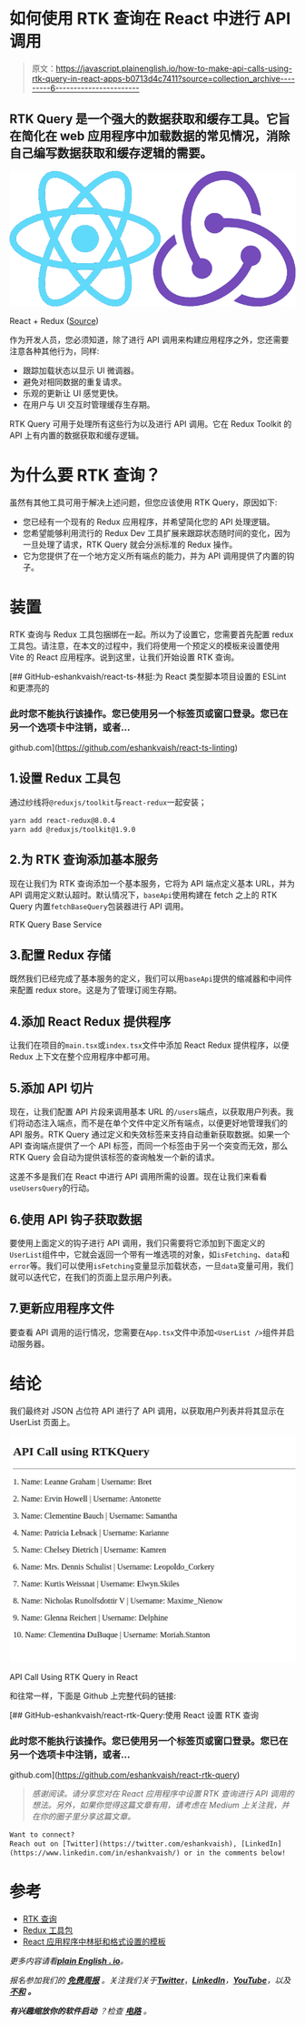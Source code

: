 # 如何使用 RTK 查询在 React 中进行 API 调用

> 原文：<https://javascript.plainenglish.io/how-to-make-api-calls-using-rtk-query-in-react-apps-b0713d4c7411?source=collection_archive---------6----------------------->

## RTK Query 是一个强大的数据获取和缓存工具。它旨在简化在 web 应用程序中加载数据的常见情况，消除自己编写数据获取和缓存逻辑的需要。

![](img/8d35362b25d2946dc752dea9082fbb90.png)

React + Redux ([Source](https://miro.medium.com/max/1200/1*meCFnZ5MK_7Fu1ogYfBvNQ.png))

作为开发人员，您必须知道，除了进行 API 调用来构建应用程序之外，您还需要注意各种其他行为，同样:

*   跟踪加载状态以显示 UI 微调器。
*   避免对相同数据的重复请求。
*   乐观的更新让 UI 感觉更快。
*   在用户与 UI 交互时管理缓存生存期。

RTK Query 可用于处理所有这些行为以及进行 API 调用。它在 Redux Toolkit 的 API 上有内置的数据获取和缓存逻辑。

# 为什么要 RTK 查询？

虽然有其他工具可用于解决上述问题，但您应该使用 RTK Query，原因如下:

*   您已经有一个现有的 Redux 应用程序，并希望简化您的 API 处理逻辑。
*   您希望能够利用流行的 Redux Dev 工具扩展来跟踪状态随时间的变化，因为一旦处理了请求，RTK Query 就会分派标准的 Redux 操作。
*   它为您提供了在一个地方定义所有端点的能力，并为 API 调用提供了内置的钩子。

# 装置

RTK 查询与 Redux 工具包捆绑在一起。所以为了设置它，您需要首先配置 redux 工具包。请注意，在本文的过程中，我们将使用一个预定义的模板来设置使用 Vite 的 React 应用程序。说到这里，让我们开始设置 RTK 查询。

[](https://github.com/eshankvaish/react-ts-linting) [## GitHub-eshankvaish/react-ts-林挺:为 React 类型脚本项目设置的 ESLint 和更漂亮的

### 此时您不能执行该操作。您已使用另一个标签页或窗口登录。您已在另一个选项卡中注销，或者…

github.com](https://github.com/eshankvaish/react-ts-linting) 

## 1.设置 Redux 工具包

通过纱线将`@reduxjs/toolkit`与`react-redux`一起安装；

```
yarn add react-redux@8.0.4
yarn add @reduxjs/toolkit@1.9.0
```

## 2.为 RTK 查询添加基本服务

现在让我们为 RTK 查询添加一个基本服务，它将为 API 端点定义基本 URL，并为 API 调用定义默认超时。默认情况下，`baseApi`使用构建在 fetch 之上的 RTK Query 内置`fetchBaseQuery`包装器进行 API 调用。

RTK Query Base Service

## 3.配置 Redux 存储

既然我们已经完成了基本服务的定义，我们可以用`baseApi`提供的缩减器和中间件来配置 redux store。这是为了管理订阅生存期。

## 4.添加 React Redux 提供程序

让我们在项目的`main.tsx`或`index.tsx`文件中添加 React Redux 提供程序，以便 Redux 上下文在整个应用程序中都可用。

## 5.添加 API 切片

现在，让我们配置 API 片段来调用基本 URL 的`/users`端点，以获取用户列表。我们将动态注入端点，而不是在单个文件中定义所有端点，以便更好地管理我们的 API 服务。RTK Query 通过定义和失效标签来支持自动重新获取数据。如果一个 API 查询端点提供了一个 API 标签，而同一个标签由于另一个突变而无效，那么 RTK Query 会自动为提供该标签的查询触发一个新的请求。

这差不多是我们在 React 中进行 API 调用所需的设置。现在让我们来看看`useUsersQuery`的行动。

## 6.使用 API 钩子获取数据

要使用上面定义的钩子进行 API 调用，我们只需要将它添加到下面定义的`UserList`组件中，它就会返回一个带有一堆选项的对象，如`isFetching`、`data`和`error`等。我们可以使用`isFetching`变量显示加载状态，一旦`data`变量可用，我们就可以迭代它，在我们的页面上显示用户列表。

## 7.更新应用程序文件

要查看 API 调用的运行情况，您需要在`App.tsx`文件中添加`<UserList />`组件并启动服务器。

# 结论

我们最终对 JSON 占位符 API 进行了 API 调用，以获取用户列表并将其显示在 UserList 页面上。

![](img/9b3ca64c6dc60f791ef81f295bcf81dc.png)

API Call Using RTK Query in React

和往常一样，下面是 Github 上完整代码的链接:

[](https://github.com/eshankvaish/react-rtk-query) [## GitHub-eshankvaish/react-rtk-Query:使用 React 设置 RTK 查询

### 此时您不能执行该操作。您已使用另一个标签页或窗口登录。您已在另一个选项卡中注销，或者…

github.com](https://github.com/eshankvaish/react-rtk-query) 

> *感谢阅读。请分享您对在 React 应用程序中设置 RTK 查询进行 API 调用的想法。另外，如果你觉得这篇文章有用，请考虑在 Medium* *上关注我，并在你的圈子里分享这篇文章。*

```
Want to connect?
Reach out on [Twitter](https://twitter.com/eshankvaish), [LinkedIn](https://www.linkedin.com/in/eshankvaish/) or in the comments below!
```

# 参考

*   [RTK 查询](https://redux-toolkit.js.org/rtk-query/overview)
*   [Redux 工具包](https://redux-toolkit.js.org/)
*   [React 应用程序中林挺和格式设置的模板](https://github.com/eshankvaish/react-ts-linting)

*更多内容请看*[***plain English . io***](https://plainenglish.io/)*。*

*报名参加我们的* [***免费周报***](http://newsletter.plainenglish.io/) *。关注我们关于*[***Twitter***](https://twitter.com/inPlainEngHQ)，[***LinkedIn***](https://www.linkedin.com/company/inplainenglish/)*，*[***YouTube***](https://www.youtube.com/channel/UCtipWUghju290NWcn8jhyAw)*，以及* [***不和***](https://discord.gg/GtDtUAvyhW) ***。***

***有兴趣缩放你的软件启动*** *？检查* [***电路***](https://circuit.ooo?utm=publication-post-cta) *。*
